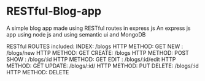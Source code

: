 # RESTful-Blog-app
A simple blog app made using RESTful routes in express js
An express js app using node js and using semantic ui and MongoDB





RESTful ROUTES included:
  INDEX: /blogs
         HTTP METHOD: GET
  NEW  : /blogs/new
         HTTP METHOD: GET
  CREATE: /blogs
         HTTP METHOD: POST
  SHOW : /blogs/:id
         HTTP METHOD: GET
  EDIT : /blogs/:id/edit
         HTTP METHOD: GET
  UPDATE: /blogs/:id/
         HTTP METHOD: PUT
  DELETE: /blogs/:id
         HTTP METHOD: DELETE
    